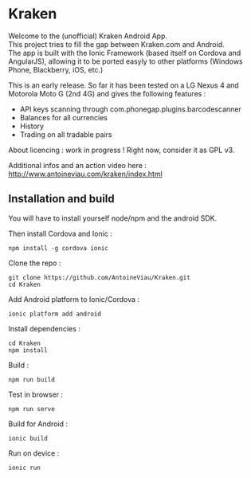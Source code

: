 # Kraken
Welcome to the (unofficial) Kraken Android App.  
This project tries to fill the gap between Kraken.com and Android.  
The app is built with the Ionic Framework (based itself on Cordova and AngularJS), allowing it to be ported easyly to other platforms (Windows Phone, Blackberry, iOS, etc.)

This is an early release. So far it has been tested on a LG Nexus 4 and Motorola Moto G (2nd 4G) and gives the following features :
 - API keys scanning through com.phonegap.plugins.barcodescanner
 - Balances for all currencies
 - History
 - Trading on all tradable pairs

About licencing : work in progress ! Right now, consider it as GPL v3.

Additional infos and an action video here : http://www.antoineviau.com/kraken/index.html    

## Installation and build

You will have to install yourself node/npm and the android SDK.

Then install Cordova and Ionic :

    npm install -g cordova ionic

Clone the repo :   

    git clone https://github.com/AntoineViau/Kraken.git
    cd Kraken

Add Android platform to Ionic/Cordova :

    ionic platform add android

Install dependencies : 

    cd Kraken
    npm install

Build : 
    
    npm run build

Test in browser :

    npm run serve

Build for Android :

    ionic build

Run on device : 

    ionic run

